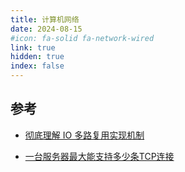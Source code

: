 ```yaml
---
title: 计算机网络
date: 2024-08-15
#icon: fa-solid fa-network-wired
link: true
hidden: true
index: false
---
```


<Catalog />


## 参考

- [彻底理解 IO 多路复用实现机制](https://juejin.cn/post/6882984260672847879)

- [一台服务器最大能支持多少条TCP连接](https://juejin.cn/post/7162824884597293086)
